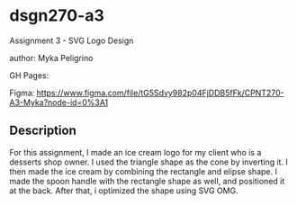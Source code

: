 # dsgn270-a3
Assignment 3 - SVG Logo Design

author: Myka Peligrino

GH Pages:

Figma: https://www.figma.com/file/tG5Sdvy982p04FjDDB5fFk/CPNT270-A3-Myka?node-id=0%3A1

## Description
For this assignment, I made an ice cream logo for my client who is a desserts shop owner. I used the triangle shape as the cone by inverting it. I then made the ice cream by combining the rectangle and elipse shape. I made the spoon handle with the rectangle shape as well, and positioned it at the back. After that, i optimized the shape using SVG OMG.


